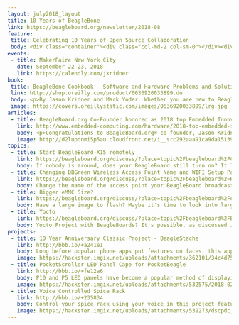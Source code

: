 ```yaml
---
layout: july2018_layout
title: 10 Years of BeagleBone
link: https://beagleboard.org/newsletter/2018-08
feature:
 title: Celebrating 10 Years of Open Source Collaboration
 body: <div class="container"><div class="col-md-2 col-sm-0"></div><div class="col-md-8 col-sm-12"><img src="images/10years_banner.jpg" class="img-responsive float-right h-50 "><p>It is so exciting to be in our tenth year of BeagleBoard.org® and we want to celebrate you, our community. Over the next 10 months, we’ll be <strong>highlighting memorable BeagleBoard.org® based projects.</strong> Please nominate a project using any BeagleBoard.org® hardware developed any time in the last 10 years to be featured in our newsletter. It can be your own project or someone else’s that has been memorable for you. <a href="#">Send us a link to a project</a> and tell us why you find it special. We can’t wait to hear from you! We are also celebrating the success and continuing efforts of BeagleBoard.org® to provide education in the use of open-source software and hardware in embedded computing. In fact, BeagleBoard.org® was announced in 2008 at a joint Educator and Developer Conference and embraced by a wider community. To celebrate and thank our educational members, starting this month we will be launching a new section of our newsletter <strong>spotlighting an influential instructor and their story.</strong> If you are an educator, we’d love to hear your BeagleBoard® story! <a href="#">Contact us for more information.</a> We hope you’ll enjoy celebrating 10 years of BeagleBoard.org® with us!</p></div><div class="col-md-2 col-sm-0"></div></div>
events:
 - title: MakerFaire New York City
   date: September 22-23, 2018
   link: https://calendly.com/jkridner
book:
 title: BeagleBone Cookbook - Software and Hardware Problems and Solutions
 link: http://shop.oreilly.com/product/0636920033899.do
 body: <p>By Jason Kridner and Mark Yoder. Whether you are new to BeagleBone® or want to explore more of its capabilities, this cookbook provides scores of recipes for connecting and talking to the physical world.</p>
 image: https://covers.oreillystatic.com/images/0636920033899/lrg.jpg
articles:
 - title: BeagleBoard.org Co-Founder honored as 2018 top Embedded Innovator
   link: http://www.embedded-computing.com/hardware/2018-top-embedded-innovator-jason-kridner-beagleboard-org
   body: <p>Congratulations to BeagleBoard.org® co-founder, Jason Kridner who recevied the prestigious “2018 Top Embedded Innovator” award, celebrating innovators who demonstrate the reach and impact of embedded and IoT technolgoy in today’s world.</p>
   image: http://d2lupdnmi5p5au.cloudfront.net/i__src292aaa91ca9da151399b8532c2852f07_par8f59f5c16e776919ef07a02435776fa1.jpeg
topics:
 - title: Start BeagleBoard-X15 remotely
   link: https://beagleboard.org/discuss/?place=topic%2Fbeagleboard%2FCGrnvgCsOUA%2Fdiscussion
   body: If nobody is around, does your BeagleBoard still turn on? It likely does if you've been following this thread!
 - title: Changing BBGreen Wireless Access Point Name and WIFI Setup Page
   link: https://beagleboard.org/discuss/?place=topic%2Fbeagleboard%2FHKL0Obg6ELM%2Fdiscussion
   body: Change the name of the access point your BeagleBoard broadcasts by following this discussion!
 - title: Bigger eMMC Size?
   link: https://beagleboard.org/discuss/?place=topic%2Fbeagleboard%2FoMCYbQgzjQo%2Fdiscussion
   body: Have a large image to flash? Maybe it's time to look into larger flash memory.
 - title: Yocto
   link: https://beagleboard.org/discuss/?place=topic%2Fbeagleboard%2FBh0rgb1-Jhk%2Fdiscussion
   body: Yocto Project with BeagleBoards? It's possible, as discussed in this community topic.
projects:
 - title: 10 Year Anniversary Classic Project - BeagleStache
   link: http://bbb.io/+a241e1
   body: Long before popular phone apps put features on faces, this application for BeagleBone® Black built on an OpenCV face detection sample, added a black mustache on the faces detected. Later enhanced to upload the picture to Twitter, it continues to be a classic favorite project.
   image: https://hackster.imgix.net/uploads/attachments/362101/34c4d75b18ad001d621c853fb33a7ecc.png?auto=compress%2Cformat&w=680&h=510&fit=max
 - title: PocketScroller LED Panel Cape for PocketBeagle
   link: http://bbb.io/+fe12a6
   body: P10 and P5 LED panels have become a popular method of displaying images, text, and effects for animated Christmas Light displays. Traditionally, the community has been using an "Octoscroller" on a full Beaglebone Black for driving the panels. This cape provides much of the same functionality, but for the smaller/cheaper PocketBeagle.
   image: https://hackster.imgix.net/uploads/attachments/532575/2018-02-28t18_3a45_3a49_534z-img_4866_kUqtj8ArJf.jpg%3Fauto%3Dcompress%252Cformat?auto=compress%2Cformat&w=900&h=675&fit=min
 - title: Voice Controlled Spice Rack
   link: http://bbb.io/+235834
   body: Control your spice rack using your voice in this project featuring the BeagleBone Black!
   image: https://hackster.imgix.net/uploads/attachments/539273/dscpdc_0003_burst20180801125704470_cover_qjgDlYpU8Q.JPG?auto=compress%2Cformat&w=900&h=675&fit=min
---
```

